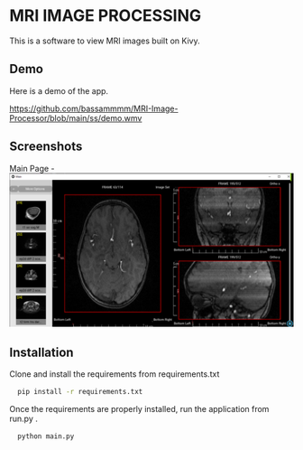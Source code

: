 # MRI IMAGE PROCESSING

This is a software to view MRI images built on Kivy.

## Demo

Here is a demo of the app.

https://github.com/bassammmm/MRI-Image-Processor/blob/main/ss/demo.wmv


## Screenshots

Main Page -
![Main Page](ss/1.PNG)


## Installation

Clone and install the requirements from requirements.txt

```bash
  pip install -r requirements.txt 
```

Once the requirements are properly installed, run the application from run.py .

```bash
  python main.py 
```
